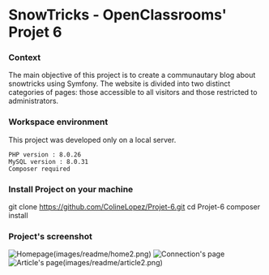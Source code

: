# SnowTricks - OpenClassrooms' Projet 6

### Context 

The main objective of this project is to create a communautary blog about snowtricks using Symfony. The website is divided into two distinct categories of pages: those accessible to all visitors and those restricted to administrators.


### Workspace environment 

This project was developed only on a local server.

    PHP version : 8.0.26
    MySQL version : 8.0.31
    Composer required

### Install Project on your machine 

git clone https://github.com/ColineLopez/Projet-6.git
cd Projet-6
composer install

### Project's screenshot

![Homepage](images/readme/home.png)(images/readme/home2.png)
![Connection's page](images/readme/login.png)
![Article's page](images/readme/article.png)(images/readme/article2.png)
